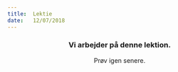 ```yaml
---
title:  Lektie
date:   12/07/2018
---
```


### <center>Vi arbejder på denne lektion.</center>
<center>Prøv igen senere.</center>